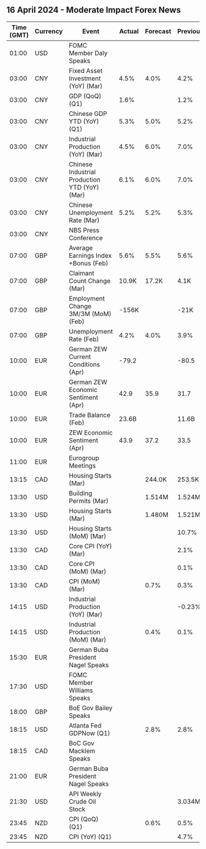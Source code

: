 ## 16 April 2024 - Moderate Impact Forex News

| Time (GMT) | Currency | Event | Actual | Forecast | Previous |
|------|----------|-------|--------|----------|----------|
| 01:00 | USD | FOMC Member Daly Speaks |  |  |  |
| 03:00 | CNY | Fixed Asset Investment (YoY) (Mar) | 4.5% | 4.0% | 4.2% |
| 03:00 | CNY | GDP (QoQ) (Q1) | 1.6% |  | 1.2% |
| 03:00 | CNY | Chinese GDP YTD (YoY) (Q1) | 5.3% | 5.0% | 5.2% |
| 03:00 | CNY | Industrial Production (YoY) (Mar) | 4.5% | 6.0% | 7.0% |
| 03:00 | CNY | Chinese Industrial Production YTD (YoY) (Mar) | 6.1% | 6.0% | 7.0% |
| 03:00 | CNY | Chinese Unemployment Rate (Mar) | 5.2% | 5.2% | 5.3% |
| 03:00 | CNY | NBS Press Conference |  |  |  |
| 07:00 | GBP | Average Earnings Index +Bonus (Feb) | 5.6% | 5.5% | 5.6% |
| 07:00 | GBP | Claimant Count Change (Mar) | 10.9K | 17.2K | 4.1K |
| 07:00 | GBP | Employment Change 3M/3M (MoM) (Feb) | -156K |  | -21K |
| 07:00 | GBP | Unemployment Rate (Feb) | 4.2% | 4.0% | 3.9% |
| 10:00 | EUR | German ZEW Current Conditions (Apr) | -79.2 |  | -80.5 |
| 10:00 | EUR | German ZEW Economic Sentiment (Apr) | 42.9 | 35.9 | 31.7 |
| 10:00 | EUR | Trade Balance (Feb) | 23.6B |  | 11.6B |
| 10:00 | EUR | ZEW Economic Sentiment (Apr) | 43.9 | 37.2 | 33.5 |
| 11:00 | EUR | Eurogroup Meetings |  |  |  |
| 13:15 | CAD | Housing Starts (Mar) |  | 244.0K | 253.5K |
| 13:30 | USD | Building Permits (Mar) |  | 1.514M | 1.524M |
| 13:30 | USD | Housing Starts (Mar) |  | 1.480M | 1.521M |
| 13:30 | USD | Housing Starts (MoM) (Mar) |  |  | 10.7% |
| 13:30 | CAD | Core CPI (YoY) (Mar) |  |  | 2.1% |
| 13:30 | CAD | Core CPI (MoM) (Mar) |  |  | 0.1% |
| 13:30 | CAD | CPI (MoM) (Mar) |  | 0.7% | 0.3% |
| 14:15 | USD | Industrial Production (YoY) (Mar) |  |  | -0.23% |
| 14:15 | USD | Industrial Production (MoM) (Mar) |  | 0.4% | 0.1% |
| 15:30 | EUR | German Buba President Nagel Speaks |  |  |  |
| 17:30 | USD | FOMC Member Williams Speaks |  |  |  |
| 18:00 | GBP | BoE Gov Bailey Speaks |  |  |  |
| 18:15 | USD | Atlanta Fed GDPNow (Q1) |  | 2.8% | 2.8% |
| 18:15 | CAD | BoC Gov Macklem Speaks |  |  |  |
| 21:00 | EUR | German Buba President Nagel Speaks |  |  |  |
| 21:30 | USD | API Weekly Crude Oil Stock |  |  | 3.034M |
| 23:45 | NZD | CPI (QoQ) (Q1) |  | 0.6% | 0.5% |
| 23:45 | NZD | CPI (YoY) (Q1) |  |  | 4.7% |
